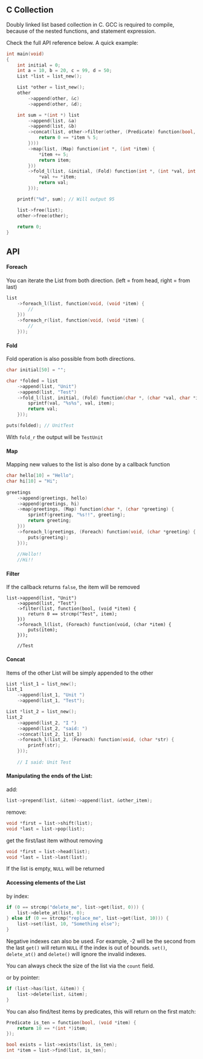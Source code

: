 ## C Collection

Doubly linked list based collection in C. 
GCC is required to compile, because of the nested functions, and statement expression.

Check the full API reference below. A quick example:

```c
int main(void)
{
    int initial = 0;
    int a = 10, b = 20, c = 99, d = 50;
    List *list = list_new();

    List *other = list_new();
    other
        ->append(other, &c)
        ->append(other, &d);

    int sum = *(int *) list
        ->append(list, &a)
        ->append(list, &b)
        ->concat(list, other->filter(other, (Predicate) function(bool, (int *item) {
            return 0 == *item % 5;
        })))
        ->map(list, (Map) function(int *, (int *item) {
            *item += 5;
            return item;
        }))
        ->fold_l(list, &initial, (Fold) function(int *, (int *val, int *item) {
            *val += *item;
            return val;
        }));

    printf("%d", sum); // Will output 95 

    list->free(list);
    other->free(other);
    
    return 0;
}

```

## API


#### Foreach

You can iterate the List from both direction. (left = from head, right = from last)
```c
list
    ->foreach_l(list, function(void, (void *item) {
        //
    }))
    ->foreach_r(list, function(void, (void *item) {
        //
    }));
```


#### Fold

Fold operation is also possible from both directions.

```c
char initial[50] = "";

char *folded = list
    ->append(list, "Unit")
    ->append(list, "Test")
    ->fold_l(list, initial, (Fold) function(char *, (char *val, char *item) {
        sprintf(val, "%s%s", val, item);
        return val;
    }));

puts(folded); // UnitTest

```
With `fold_r` the output will be `TestUnit`


#### Map

Mapping new values to the list is also done by a callback function

```c
char hello[10] = "Hello";
char hi[10] = "Hi";
    
greetings
    ->append(greetings, hello)
    ->append(greetings, hi)
    ->map(greetings, (Map) function(char *, (char *greeting) {
        sprintf(greeting, "%s!!", greeting);
        return greeting;
    }))
    ->foreach_l(greetings, (Foreach) function(void, (char *greeting) {
        puts(greeting);
    }));
    
    //Hello!!
    //Hi!!
```


#### Filter

If the callback returns `false`, the item will be removed

```
list->append(list, "Unit")
    ->append(list, "Test")
    ->filter(list, function(bool, (void *item) {
        return 0 == strcmp("Test", item);
    }))
    ->foreach_l(list, (Foreach) function(void, (char *item) {
        puts(item);
    }));
    
    //Test
```


#### Concat

Items of the other List will be simply appended to the other

```c
List *list_1 = list_new();
list_1
    ->append(list_1, "Unit ")
    ->append(list_1, "Test");

List *list_2 = list_new();
list_2
    ->append(list_2, "I ")
    ->append(list_2, "said: ")
    ->concat(list_2, list_1)
    ->foreach_l(list_2, (Foreach) function(void, (char *str) {
        printf(str);
    }));
    
    // I said: Unit Test
```


#### Manipulating the ends of the List:

add: 
```c
list->prepend(list, &item)->append(list, &other_item);
```

remove:
```c
void *first = list->shift(list);
void *last = list->pop(list);
```

get the first/last item without removing
```c
void *first = list->head(list);
void *last = list->last(list);
```

If the list is empty, `NULL` will be returned


#### Accessing elements of the List

by index:

```c
if (0 == strcmp("delete_me", list->get(list, 0))) {
    list->delete_at(list, 0);
} else if (0 == strcmp("replace_me", list->get(list, 10))) {
    list->set(list, 10, "Something else");
}
```
Negative indexes can also be used. For example, -2 will be the second from the last
`get()` will return `NULL` if the index is out of bounds.
`set()`, `delete_at()` and `delete()` will ignore the invalid indexes.


You can always check the size of the list via the `count` field.


or by pointer:

```c
if (list->has(list, &item)) {
    list->delete(list, &item);
}
```

You can also find/test items by predicates, this will return on the first match:

```c
Predicate is_ten = function(bool, (void *item) {
    return 10 == *(int *)item;
});

bool exists = list->exists(list, is_ten);
int *item = list->find(list, is_ten);
```
